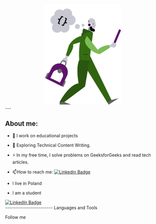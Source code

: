 
  
  
  <div align="center">
  <img src="Assets/NavyTheme-boy 1.png" width="250"/>
</div>
  ---
  
## About me:

 - :telescope: I work on educational projects

- :seedling: Exploring Technical Content Writing.

- :zap: In my free time, I solve problems on GeeksforGeeks and read tech articles.

- :mailbox:How to reach me: [![Linkedin Badge](https://img.shields.io/badge/-Stanisalu-blue?style=flat&logo=Linkedin&logoColor=white)](https://www.linkedin.com/in/stanislaw-olszewski/) 
- I live in Poland
- I am a student

<div id="badges">
  <a href="https://www.linkedin.com/in/stanislaw-olszewski/">
    <img src="https://img.shields.io/badge/LinkedIn-blue?style=for-the-badge&logo=linkedin&logoColor=white" alt="LinkedIn Badge"/>
  </a>
</div>
------------------------
Languages and Tools



Follow me


<img src="https://komarev.com/ghpvc/?username=vilka13-username&style=flat-square&color=blue" alt=""/>

